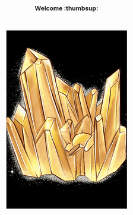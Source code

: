 <h3 align="center">Welcome :thumbsup:</h3>
<p align="center">
  <br><br>
  <img src="https://raw.githubusercontent.com/Geo-Leo/geo-leo/main/giphy.gif" />
</p>

<!--
**Geo-Leo/geo-leo** is a ✨ _special_ ✨ repository because its `README.md` (this file) appears on your GitHub profile.

Here are some ideas to get you started:

- 🔭 I’m currently working on ...
- 🌱 I’m currently learning ...
- 👯 I’m looking to collaborate on ...
- 🤔 I’m looking for help with ...
- 💬 Ask me about ...
- 📫 How to reach me: ...
- 😄 Pronouns: ...
- ⚡ Fun fact: ...
-->
